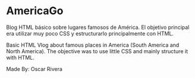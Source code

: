 # AmericaGo
Blog HTML básico sobre lugares famosos de América.
El objetivo principal era utilizar muy poco CSS y estructurarlo principalmente con HTML.

Basic HTML Vlog about famous places in America (South America and North America).
The objective was to use little CSS and mainly structure it with HTML.

Made By: Oscar Rivera
